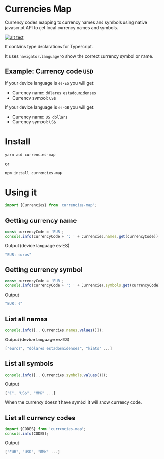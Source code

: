 # Currencies Map
Currency codes mapping to currency names and symbols using native javascript API to get local currency names and symbols.

[![alt text](https://badgen.net/bundlephobia/minzip/currencies-map "Bundle size")](https://bundlephobia.com/result?p=currencies-map)

It contains type declarations for Typescript.

It uses `navigator.language` to show the correct currency symbol or name.

## Example: Currency code `USD`
If your device language is `es-ES` you will get:
- Currency name: `dólares estadounidenses`
- Currency symbol: `US$`

If your device language is `en-GB` you will get:
- Currency name: `US dollars`
- Currency symbol: `US$`

# Install
```bash
yarn add currencies-map
```
or
```bash
npm install currencies-map
```

# Using it
```javascript
import {Currencies} from 'currencies-map';
```

## Getting currency name
```javascript
const currencyCode = 'EUR';
console.info(currencyCode + ': ' + Currencies.names.get(currencyCode));
```
Output (device language es-ES)
```javascript
"EUR: euros"
```

## Getting currency symbol
```javascript
const currencyCode = 'EUR';
console.info(currencyCode + ': ' + Currencies.symbols.get(currencyCode));
```
Output
```javascript
"EUR: €"
```

## List all names
```javascript
console.info([...Currencies.names.values()]);
```
Output (device language es-ES)
```javascript
["euros", "dólares estadounidenses", "kiats" ...]
```

## List all symbols
```javascript
console.info([...Currencies.symbols.values()]);
```
Output
```javascript
["€", "US$", "MMK" ...]
```
When the currency doesn't have symbol it will show currency code.

## List all currency codes
```javascript
import {CODES} from 'currencies-map';
console.info(CODES);
```
Output
```javascript
["EUR", "USD", "MMK" ...]
```
